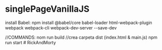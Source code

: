 # singlePageVanillaJS

install Babel: 
npm install 
@babel/core babel-loader html-webpack-plugin webpack webpack-cli webpack-dev-server --save-dev


//COMMANDS:
nom run build  //crea carpeta dist (index.html & main.js) 
npm run start # RickAndMorty
